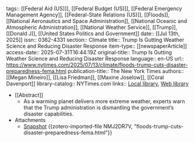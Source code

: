 tags:: [[Federal Aid (US)]], [[Federal Budget (US)]], [[Federal Emergency Management Agency]], [[Federal-State Relations (US)]], [[Floods]], [[National Aeronautics and Space Administration]], [[National Oceanic and Atmospheric Administration]], [[National Weather Service]], [[Trump]], [[Donald J]], [[United States Politics and Government]]
date:: [[Jul 13th, 2025]]
issn:: 0362-4331
section:: Climate
title:: Trump Is Gutting Weather Science and Reducing Disaster Response
item-type:: [[newspaperArticle]]
access-date:: 2025-07-31T16:44:19Z
original-title:: Trump Is Gutting Weather Science and Reducing Disaster Response
language:: en-US
url:: https://www.nytimes.com/2025/07/13/climate/floods-trump-cuts-disaster-preparedness-fema.html
publication-title:: The New York Times
authors:: [[Megan Mineiro]], [[Lisa Friedman]], [[Maxine Joselow]], [[Coral Davenport]]
library-catalog:: NYTimes.com
links:: [Local library](zotero://select/library/items/WTC6NYES), [Web library](https://www.zotero.org/users/46463/items/WTC6NYES)

- [[Abstract]]
	- As a warming planet delivers more extreme weather, experts warn that the Trump administration is dismantling the government’s disaster capabilities.
- Attachments
	- [Snapshot](https://www.nytimes.com/2025/07/13/climate/floods-trump-cuts-disaster-preparedness-fema.html) {{zotero-imported-file NMJ2DR7V, "floods-trump-cuts-disaster-preparedness-fema.html"}}